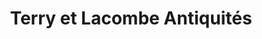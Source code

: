 ---
title: "Terry et Lacombe Antiquités"
url: /saint-mathias-sur-richelieu/terry-et-lacombe-antiquites/
shop: antiques
---